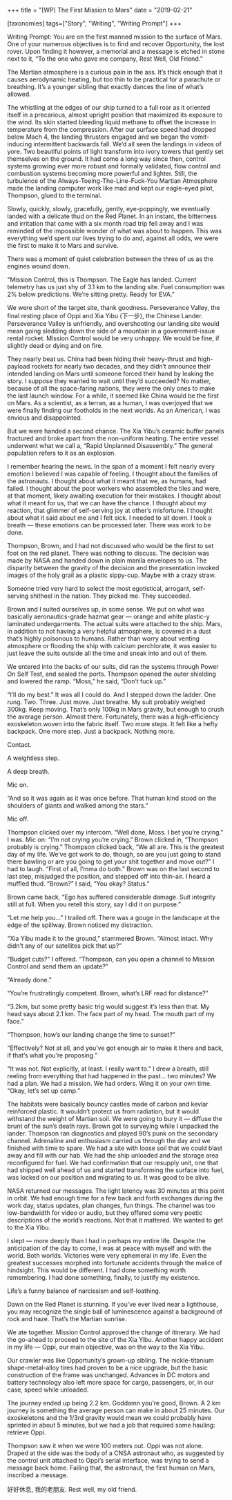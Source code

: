 +++
title = "[WP] The First Mission to Mars"
date = "2019-02-21"

[taxonomies]
tags=["Story", "Writing", "Writing Prompt"]
+++

Writing Prompt: You are on the first manned mission to the surface of Mars. One of your numerous objectives is to find and recover Opportunity, the lost rover. Upon finding it however, a memorial and a message is etched in stone next to it, “To the one who gave me company, Rest Well, Old Friend.”

The Martian atmosphere is a curious pain in the ass. It’s thick enough that it causes aerodynamic heating, but too thin to be practical for a parachute or breathing. It’s a younger sibling that exactly dances the line of what’s allowed.

The whistling at the edges of our ship turned to a full roar as it oriented itself in a precarious, almost upright position that maximized its exposure to the wind. Its skin started bleeding liquid methane to offset the increase in temperature from the compression. After our surface speed had dropped below Mach 4, the landing thrusters engaged and we began the vomit-inducing intermittent backwards fall. We’d all seen the landings in videos of yore. Two beautiful points of light transform into ivory towers that gently set themselves on the ground. It had come a long way since then, control systems growing ever more robust and formally validated, flow control and combustion systems becoming more powerful and lighter. Still, the turbulence of the Always-Toeing-The-Line-Fuck-You Martian Atmosphere made the landing computer work like mad and kept our eagle-eyed pilot, Thompson, glued to the terminal.

Slowly, quickly, slowly, gracefully, gently, eye-poppingly, we eventually landed with a delicate thud on the Red Planet. In an instant, the bitterness and irritation that came with a six month road trip fell away and I was reminded of the impossible wonder of what was about to happen. This was everything we’d spent our lives trying to do and, against all odds, we were the first to make it to Mars and survive.

There was a moment of quiet celebration between the three of us as the engines wound down.

“Mission Control, this is Thompson. The Eagle has landed. Current telemetry has us just shy of 3.1 km to the landing site. Fuel consumption was 2% below predictions. We’re sitting pretty. Ready for EVA.”

We were short of the target site, thank goodness. Perseverance Valley, the final resting place of Oppi and Xia Yibu (下一步), the Chinese Lander. Perseverance Valley is unfriendly, and overshooting our landing site would mean going sledding down the side of a mountain in a government-issue rental rocket. Mission Control would be very unhappy. We would be fine, if slightly dead or dying and on fire.

They nearly beat us. China had been hiding their heavy-thrust and high-payload rockets for nearly two decades, and they didn’t announce their intended landing on Mars until someone forced their hand by leaking the story. I suppose they wanted to wait until they’d succeeded? No matter, because of all the space-faring nations, they were the only ones to make the last launch window. For a while, it seemed like China would be the first on Mars. As a scientist, as a terran, as a human, I was overjoyed that we were finally finding our footholds in the next worlds. As an American, I was envious and disappointed.

But we were handed a second chance. The Xia Yibu’s ceramic buffer panels fractured and broke apart from the non-uniform heating. The entire vessel underwent what we call a, “Rapid Unplanned Disassembly.” The general population refers to it as an explosion.

I remember hearing the news. In the span of a moment I felt nearly every emotion I believed I was capable of feeling. I thought about the families of the astronauts. I thought about what it meant that we, as humans, had failed. I thought about the poor workers who assembled the tiles and were, at that moment, likely awaiting execution for their mistakes. I thought about what it meant for us, that we can have the chance. I thought about my reaction, that glimmer of self-serving joy at other’s misfortune. I thought about what it said about me and I felt sick. I needed to sit down. I took a breath — these emotions can be processed later. There was work to be done.

Thompson, Brown, and I had not discussed who would be the first to set foot on the red planet. There was nothing to discuss. The decision was made by NASA and handed down in plain manila envelopes to us. The disparity between the gravity of the decision and the presentation invoked images of the holy grail as a plastic sippy-cup. Maybe with a crazy straw.

Someone tried very hard to select the most egotistical, arrogant, self-serving shitheel in the nation. They picked me. They succeeded.

Brown and I suited ourselves up, in some sense. We put on what was basically aeronautics-grade hazmat gear — orange and white plastic-y laminated undergarments. The actual suits were attached to the ship. Mars, in addition to not having a very helpful atmosphere, is covered in a dust that’s highly poisonous to humans. Rather than worry about venting atmosphere or flooding the ship with calcium perchlorate, it was easier to just leave the suits outside all the time and sneak into and out of them.

We entered into the backs of our suits, did ran the systems through Power On Self Test, and sealed the ports. Thompson opened the outer shielding and lowered the ramp. “Moss,” he said, “Don’t fuck up.”

“I’ll do my best.” It was all I could do. And I stepped down the ladder. One rung. Two. Three. Just move. Just breathe. My suit probably weighed 300kg. Keep moving. That’s only 100kg in Mars gravity, but enough to crush the average person. Almost there. Fortunately, there was a high-efficiency exoskeleton woven into the fabric itself. Two more steps. It felt like a hefty backpack. One more step. Just a backpack. Nothing more.

Contact.

A weightless step.

A deep breath.

Mic on.

“And so it was again as it was once before. That human kind stood on the shoulders of giants and walked among the stars.”

Mic off.

Thompson clicked over my intercom. “Well done, Moss. I bet you’re crying.” I was. Mic on: “I’m not crying you’re crying.” Brown clicked in, “Thompson probably is crying.” Thompson clicked back, “We all are. This is the greatest day of my life. We’ve got work to do, though, so are you just going to stand there bawling or are you going to get your shit together and move out?” I had to laugh. “First of all, I’mma do both.” Brown was on the last second to last step, misjudged the position, and stepped off into thin-air. I heard a muffled thud. “Brown?” I said, “You okay? Status.”

Brown came back, “Ego has suffered considerable damage. Suit integrity still at full. When you retell this story, say I did it on purpose.”

“Let me help you…” I trailed off. There was a gouge in the landscape at the edge of the spillway. Brown noticed my distraction.

“Xia Yibu made it to the ground,” stammered Brown. “Almost intact. Why didn’t any of our satellites pick that up?”

“Budget cuts?” I offered. “Thompson, can you open a channel to Mission Control and send them an update?”

“Already done.”

“You’re frustratingly competent. Brown, what’s LRF read for distance?”

“3.2km, but some pretty basic trig would suggest it’s less than that. My head says about 2.1 km. The face part of my head. The mouth part of my face.”

“Thompson, how’s our landing change the time to sunset?”

“Effectively? Not at all, and you’ve got enough air to make it there and back, if that’s what you’re proposing.”

“It was not. Not explicitly, at least. I really want to.” I drew a breath, still reeling from everything that had happened in the past… two minutes? We had a plan. We had a mission. We had orders. Wing it on your own time. “Okay, let’s set up camp.”

The habitats were basically bouncy castles made of carbon and kevlar reinforced plastic. It wouldn’t protect us from radiation, but it would withstand the weight of Martian soil. We were going to bury it — diffuse the brunt of the sun’s death rays. Brown got to surveying while I unpacked the lander. Thompson ran diagnostics and played 90’s punk on the secondary channel. Adrenaline and enthusiasm carried us through the day and we finished with time to spare. We had a site with loose soil that we could blast away and fill with our hab. We had the ship unloaded and the storage area reconfigured for fuel. We had confirmation that our resupply unit, one that had shipped well ahead of us and started transforming the surface into fuel, was locked on our position and migrating to us. It was good to be alive.

NASA returned our messages. The light latency was 30 minutes at this point in orbit. We had enough time for a few back and forth exchanges during the work day, status updates, plan changes, fun things. The channel was too low-bandwidth for video or audio, but they offered some very poetic descriptions of the world’s reactions. Not that it mattered. We wanted to get to the Xia Yibu.

I slept — more deeply than I had in perhaps my entire life. Despite the anticipation of the day to come, I was at peace with myself and with the world. Both worlds. Victories were very ephemeral in my life. Even the greatest successes morphed into fortunate accidents through the malice of hindsight. This would be different. I had done something worth remembering. I had done something, finally, to justify my existence.

Life’s a funny balance of narcissism and self-loathing.

Dawn on the Red Planet is stunning. If you’ve ever lived near a lighthouse, you may recognize the single ball of luminescence against a background of rock and haze. That’s the Martian sunrise.

We ate together. Mission Control approved the change of itinerary. We had the go-ahead to proceed to the site of the Xia Yibu. Another happy accident in my life — Oppi, our main objective, was on the way to the Xia Yibu.

Our crawler was like Opportunity’s grown-up sibling. The nickle-titanium shape-metal-alloy tires had proven to be a nice upgrade, but the basic construction of the frame was unchanged. Advances in DC motors and battery technology also left more space for cargo, passengers, or, in our case, speed while unloaded.

The journey ended up being 2.2 km. Goddamn you’re good, Brown. A 2 km journey is something the average person can make in about 25 minutes. Our exoskeletons and the 1/3rd gravity would mean we could probably have sprinted in about 5 minutes, but we had a job that required some hauling: retrieve Oppi.

Thompson saw it when we were 100 meters out. Oppi was not alone. Draped at the side was the body of a CNSA astronaut who, as suggested by the control unit attached to Oppi’s serial interface, was trying to send a message back home. Failing that, the astronaut, the first human on Mars, inscribed a message.

好好休息, 我的老朋友. Rest well, my old friend.
